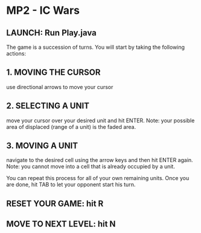 # MP2 - IC Wars
## LAUNCH: Run Play.java

   

The game is a succession of turns. You will start by taking the following actions:


    
## 1. MOVING THE CURSOR
use directional arrows to move your cursor 

## 2. SELECTING A UNIT
move your cursor over your desired unit and hit ENTER. 
Note: your possible area of displaced (range of a unit) is the faded area.

## 3. MOVING A UNIT
navigate to the desired cell using the arrow keys and then hit ENTER again. 
Note: you cannot move into a cell that is already occupied by a unit.

You can repeat this process for all of your own remaining units.
Once you are done, hit TAB to let your opponent start his turn.

## RESET YOUR GAME: hit R

## MOVE TO NEXT LEVEL: hit N
